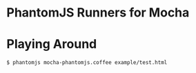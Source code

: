 # PhantomJS Runners for Mocha




# Playing Around

    $ phantomjs mocha-phantomjs.coffee example/test.html





